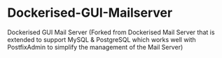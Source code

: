 # Dockerised-GUI-Mailserver
Dockerised GUI Mail Server (Forked from Dockerised Mail Server that is extended to support MySQL &amp; PostgreSQL which works well with PostfixAdmin to simplify the management of the Mail Server)
